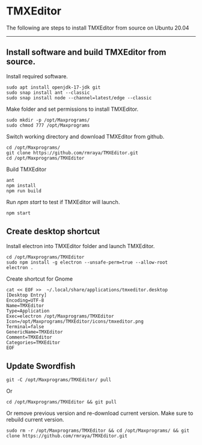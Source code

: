# TMXEditor
The following are steps to install TMXEditor from source on Ubuntu 20.04

---

## Install software and build TMXEditor from source.
Install required software.
```
sudo apt install openjdk-17-jdk git
sudo snap install ant --classic
sudo snap install node --channel=latest/edge --classic
```
Make folder and set permissions to install TMXEditor.
```
sudo mkdir -p /opt/Maxprograms/
sudo chmod 777 /opt/Maxprograms
```
Switch working directory and download TMXEditor from github.
```
cd /opt/Maxprograms/
git clone https://github.com/rmraya/TMXEditor.git
cd /opt/Maxprograms/TMXEditor
```
Build TMXEditor
```
ant
npm install
npm run build
```
Run *npm start* to test if TMXEditor will launch.
```
npm start
```
## Create desktop shortcut
Install electron into TMXEditor folder and launch TMXEditor.
```
cd /opt/Maxprograms/TMXEditor
sudo npm install -g electron --unsafe-perm=true --allow-root
electron .
```
Create shortcut for Gnome
```
cat << EOF >>  ~/.local/share/applications/tmxeditor.desktop
[Desktop Entry]
Encoding=UTF-8
Name=TMXEditor
Type=Application
Exec=electron /opt/Maxprograms/TMXEditor
Icon=/opt/Maxprograms/TMXEditor/icons/tmxeditor.png
Terminal=false
GenericName=TMXEditor
Comment=TMXEditor
Categories=TMXEditor
EOF
```

## Update Swordfish
```
git -C /opt/Maxprograms/TMXEditor/ pull
```
Or
```
cd /opt/Maxprograms/TMXEditor && git pull
```
Or remove previous version and re-download current version. Make sure to rebuild current version.
```
sudo rm -r /opt/Maxprograms/TMXEditor && cd /opt/Maxprograms/ && git clone https://github.com/rmraya/TMXEditor.git
```
